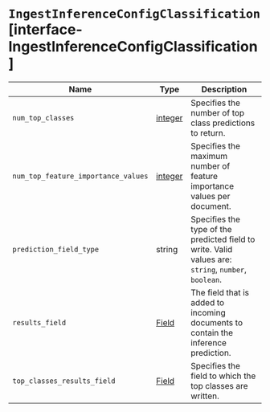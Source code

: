 # `IngestInferenceConfigClassification` [interface-IngestInferenceConfigClassification]

| Name | Type | Description |
| - | - | - |
| `num_top_classes` | [integer](./integer.md) | Specifies the number of top class predictions to return. |
| `num_top_feature_importance_values` | [integer](./integer.md) | Specifies the maximum number of feature importance values per document. |
| `prediction_field_type` | string | Specifies the type of the predicted field to write. Valid values are: `string`, `number`, `boolean`. |
| `results_field` | [Field](./Field.md) | The field that is added to incoming documents to contain the inference prediction. |
| `top_classes_results_field` | [Field](./Field.md) | Specifies the field to which the top classes are written. |
